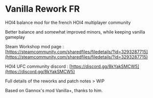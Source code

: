 # Vanilla Rework FR
 HOI4 balance mod for the french HOI4 multiplayer community

Better balance and somewhat improved minors, while keeping vanilla gameplay


Steam Workshop mod page : [https://steamcommunity.com/sharedfiles/filedetails/?id=3293287715](https://steamcommunity.com/sharedfiles/filedetails/?id=3293287715)

HOI4 UFC community discord : [https://discord.gg/8kYakSMCW5](https://discord.gg/8kYakSMCW5)


Full details of the reworks and patch notes > WIP


Based on Gannox's  mod Vanilla+, thanks to him.
